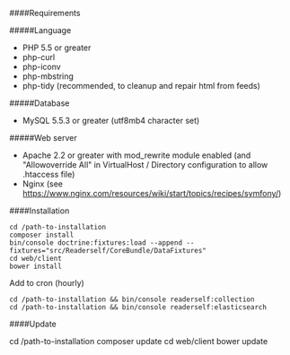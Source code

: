 ####Requirements

#####Language
* PHP 5.5 or greater
* php-curl
* php-iconv
* php-mbstring
* php-tidy (recommended, to cleanup and repair html from feeds)

#####Database
* MySQL 5.5.3 or greater (utf8mb4 character set)

#####Web server
* Apache 2.2 or greater with mod_rewrite module enabled (and "Allowoverride All" in VirtualHost / Directory configuration to allow .htaccess file)
* Nginx (see https://www.nginx.com/resources/wiki/start/topics/recipes/symfony/)

####Installation

```text
cd /path-to-installation
composer install
bin/console doctrine:fixtures:load --append --fixtures="src/Readerself/CoreBundle/DataFixtures"
cd web/client
bower install
```

Add to cron (hourly)
```text
cd /path-to-installation && bin/console readerself:collection
cd /path-to-installation && bin/console readerself:elasticsearch
```

####Update

cd /path-to-installation
composer update
cd web/client
bower update
